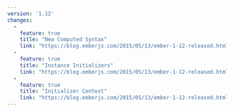 ```yaml
---
version: '1.12'
changes:
  -
    feature: true
    title: "New Computed Syntax"
    link: "https://blog.emberjs.com/2015/05/13/ember-1-12-released.html"
  -
    feature: true
    title: "Instance Initializers"
    link: "https://blog.emberjs.com/2015/05/13/ember-1-12-released.html"
  -
    feature: true
    title: "Initializer Context"
    link: "https://blog.emberjs.com/2015/05/13/ember-1-12-released.html"
---
```

